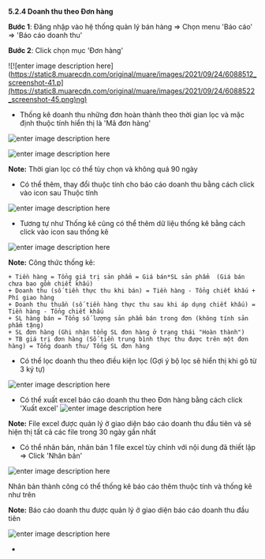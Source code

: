 
**5.2.4 Doanh thu theo Đơn hàng**

**Bước 1**: Đăng nhập vào hệ thống quản lý bán hàng => Chọn menu 'Báo cáo' => 'Báo cáo doanh thu'

**Bước 2**: Click chọn mục 'Đơn hàng' 

![!\[enter image description here\](https://static8.muarecdn.com/original/muare/images/2021/09/24/6088512_screenshot-41.p](https://static8.muarecdn.com/original/muare/images/2021/09/24/6088522_screenshot-45.png)ng)

- Thống kê doanh thu những đơn hoàn thành theo thời gian lọc và mặc định thuộc tính hiển thị là 'Mã đơn hàng'

![enter image description here](https://static8.muarecdn.com/original/muare/images/2021/09/24/6088527_screenshot-46.png)

![enter image description here](https://static8.muarecdn.com/original/muare/images/2021/09/24/6088528_screenshot-47.png)

**Note:** Thời gian lọc có thể tùy chọn và không quá 90 ngày

- Có thể thêm, thay đổi thuộc tính cho báo cáo doanh thu bằng cách click vào icon sau Thuộc tính 

![enter image description here](https://static8.muarecdn.com/original/muare/images/2021/09/24/6088132_screenshot-29.png)

- Tương tự như Thống kê cũng có thể thêm dữ liệu thống kê bằng cách click vào icon sau thống kê

![enter image description here](https://static8.muarecdn.com/original/muare/images/2021/09/24/6088133_screenshot-30.png)

**Note:** Công thức thống kê: 
   
    + Tiền hàng = Tổng giá trị sản phẩm = Giá bán*SL sản phẩm  (Giá bán chưa bao gồm chiết khấu)
    + Doanh thu (số tiền thực thu khi bán) = Tiền hàng - Tổng chiết khấu + Phí giao hàng
    + Doanh thu thuần (số tiền hàng thực thu sau khi áp dụng chiết khấu) = Tiền hàng - Tổng chiết khấu
    + SL hàng bán = Tổng số lượng sản phẩm bán trong đơn (không tính sản phẩm tặng)
    + SL đơn hàng (Ghi nhận tổng SL đơn hàng ở trạng thái "Hoàn thành")
    + TB giá trị đơn hàng (Số tiền trung bình thực thu được trên một đơn hàng) = Tổng doanh thu/ Tổng SL đơn hàng
   
- Có thể lọc doanh thu theo điều kiện lọc (Gợi ý bộ lọc sẽ hiển thị khi gõ từ 3 ký tự) 

![enter image description here](https://static8.muarecdn.com/original/muare/images/2021/09/24/6088300_screenshot-31.png)

- Có thể xuất excel báo cáo doanh thu theo Đơn hàng bằng cách click 'Xuất excel' 
![enter image description here](https://static8.muarecdn.com/original/muare/images/2021/09/24/6088533_screenshot-48.png)

**Note:** File excel được quản lý ở giao diện báo cáo doanh thu đầu tiên và sẽ hiện thị tất cả các file trong 30 ngày gần nhất 

- Có thể nhân bản, nhân bản 1 file excel tùy chỉnh với nội dung đã thiết lập => Click 'Nhân bản' 

![enter image description here](https://static8.muarecdn.com/original/muare/images/2021/09/24/6088511_screenshot-40.png)

Nhân bản thành công có thể thống kê báo cáo thêm thuộc tính và thống kê như trên

**Note:**  Báo cáo doanh thu được quản lý ở giao diện báo cáo doanh thu đầu tiên 

![enter image description here](https://static8.muarecdn.com/original/muare/images/2021/09/24/6088492_screenshot-35.png)


-  

